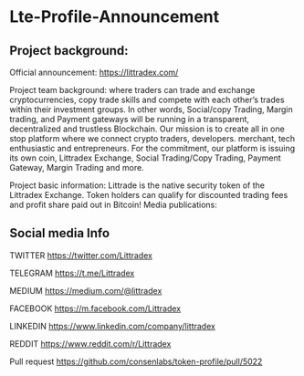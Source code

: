 # Lte-Profile-Announcement

## Project background:

Official announcement: https://littradex.com/

Project team background: where traders can trade and exchange cryptocurrencies, copy trade skills and compete with each other’s trades within their investment groups. In other words, Social/copy Trading, Margin trading, and Payment gateways will be running in a transparent, decentralized and trustless Blockchain. Our mission is to create all in one stop platform where we connect crypto traders, developers. merchant, tech enthusiastic and entrepreneurs. For the commitment, our platform is issuing its own coin, Littradex Exchange, Social Trading/Copy Trading, Payment Gateway, Margin Trading and more.

Project basic information: Littrade is the native security token of the Littradex Exchange. Token holders can qualify for discounted trading fees and profit share paid out in Bitcoin!
Media publications:

## Social media Info

TWITTER
https://twitter.com/Littradex

TELEGRAM
https://t.me/Littradex

MEDIUM
https://medium.com/@littradex

FACEBOOK
https://m.facebook.com/Littradex

LINKEDIN
https://www.linkedin.com/company/littradex

REDDIT
https://www.reddit.com/r/Littradex

Pull request https://github.com/consenlabs/token-profile/pull/5022
